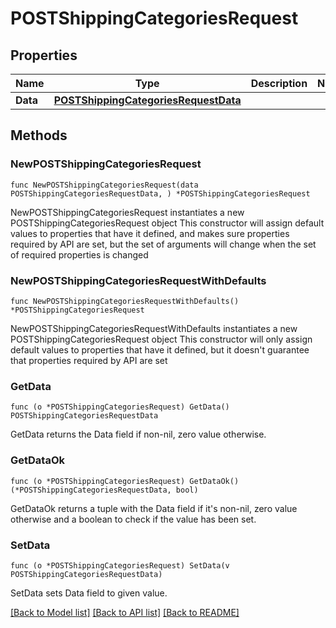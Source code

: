 # POSTShippingCategoriesRequest

## Properties

Name | Type | Description | Notes
------------ | ------------- | ------------- | -------------
**Data** | [**POSTShippingCategoriesRequestData**](POSTShippingCategoriesRequestData.md) |  | 

## Methods

### NewPOSTShippingCategoriesRequest

`func NewPOSTShippingCategoriesRequest(data POSTShippingCategoriesRequestData, ) *POSTShippingCategoriesRequest`

NewPOSTShippingCategoriesRequest instantiates a new POSTShippingCategoriesRequest object
This constructor will assign default values to properties that have it defined,
and makes sure properties required by API are set, but the set of arguments
will change when the set of required properties is changed

### NewPOSTShippingCategoriesRequestWithDefaults

`func NewPOSTShippingCategoriesRequestWithDefaults() *POSTShippingCategoriesRequest`

NewPOSTShippingCategoriesRequestWithDefaults instantiates a new POSTShippingCategoriesRequest object
This constructor will only assign default values to properties that have it defined,
but it doesn't guarantee that properties required by API are set

### GetData

`func (o *POSTShippingCategoriesRequest) GetData() POSTShippingCategoriesRequestData`

GetData returns the Data field if non-nil, zero value otherwise.

### GetDataOk

`func (o *POSTShippingCategoriesRequest) GetDataOk() (*POSTShippingCategoriesRequestData, bool)`

GetDataOk returns a tuple with the Data field if it's non-nil, zero value otherwise
and a boolean to check if the value has been set.

### SetData

`func (o *POSTShippingCategoriesRequest) SetData(v POSTShippingCategoriesRequestData)`

SetData sets Data field to given value.



[[Back to Model list]](../README.md#documentation-for-models) [[Back to API list]](../README.md#documentation-for-api-endpoints) [[Back to README]](../README.md)


